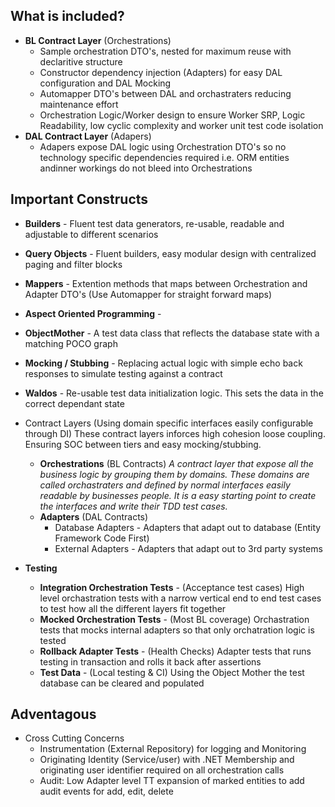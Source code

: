 ## What is included? ##
* __BL Contract Layer__ (Orchestrations)
    * Sample orchestration DTO's, nested for maximum reuse with declaritive structure
    * Constructor dependency injection (Adapters) for easy DAL configuration and DAL Mocking
    * Automapper DTO's between DAL and orchastraters reducing maintenance effort
    * Orchestration Logic/Worker design to ensure Worker SRP, Logic Readability, low cyclic complexity and worker unit test code isolation
* __DAL Contract Layer__ (Adapers)
    * Adapers expose DAL logic using Orchestration DTO's so no technology specific dependencies required i.e. ORM entities andinner workings do not bleed into Orchestrations

## Important Constructs ##
* __Builders__ - Fluent test data generators, re-usable, readable and adjustable to different scenarios
* __Query Objects__ - Fluent builders, easy modular design with centralized paging and filter blocks
* __Mappers__ - Extention methods that maps between Orchestration and Adapter DTO's (Use Automapper for straight forward maps)
* __Aspect Oriented Programming__ - 
* __ObjectMother__ - A test data class that reflects the database state with a matching POCO graph
* __Mocking / Stubbing__ - Replacing actual logic with simple echo back responses to simulate testing against a contract
* __Waldos__ - Re-usable test data initialization logic. This sets the data in the correct dependant state

* Contract Layers (Using domain specific interfaces easily configurable through DI)
  These contract layers inforces high cohesion loose coupling. Ensuring SOC between tiers and easy mocking/stubbing.
    * __Orchestrations__ (BL Contracts)
_A contract layer that expose all the business logic by grouping them by domains. These domains are called orchastraters and defined by normal interfaces easily readable by businesses people. It is a easy starting point to create the interfaces and write their TDD test cases._
    * __Adapters__ (DAL Contracts)
        * Database Adapters - Adapters that adapt out to database (Entity Framework Code First)
        * External Adapters - Adapters that adapt out to 3rd party systems

* __Testing__
    * __Integration Orchestration Tests__ - (Acceptance test cases) High level orchastration tests with a narrow vertical end to end test cases to test how all the different layers fit together
    * __Mocked Orchestration Tests__ - (Most BL coverage) Orchastration tests that mocks internal adapters so that only orchatration logic is tested
    * __Rollback Adapter Tests__ - (Health Checks) Adapter tests that runs testing in transaction and rolls it back after assertions
    * __Test Data__ - (Local testing & CI) Using the Object Mother the test database can be cleared and populated

## Adventagous ##
* Cross Cutting Concerns
    * Instrumentation (External Repository) for logging and Monitoring
    * Originating Identity (Service/user) with .NET Membership and originating user identifier required on all orchestration calls
    * Audit: Low Adapter level TT expansion of marked entities to add audit events for add, edit, delete

